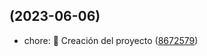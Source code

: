 ##  (2023-06-06)

* chore: :tada: Creación del proyecto ([8672579](https://github.com/leofadev/senaProject/commit/8672579))



